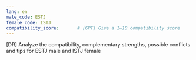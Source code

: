 ```yaml
---
lang: en
male_code: ESTJ
female_code: ISTJ
compatibility_score:       # [GPT] Give a 1–10 compatibility score
---
```


[DR] Analyze the compatibility, complementary strengths, possible conflicts and tips for ESTJ male and ISTJ female

